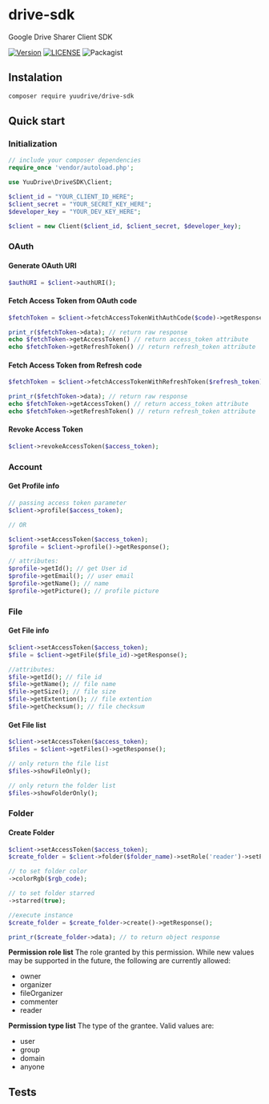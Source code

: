 # drive-sdk
Google Drive Sharer Client SDK

[![Version](https://img.shields.io/packagist/v/yuudrive/drive-sdk?style=flat-square "Packagist Version")](https://packagist.org/packages/yuudrive/drive-sdk "Packagist Version")
[![LICENSE](https://img.shields.io/packagist/l/yuudrive/drive-sdk?style=flat-square "LICENSE")](https://github.com/YuuDrive/drive-sdk/blob/master/LICENSE "LICENSE")
![Packagist](https://img.shields.io/packagist/dt/yuudrive/drive-sdk?style=flat-square)

## Instalation
```bash
composer require yuudrive/drive-sdk
```

## Quick start
### Initialization
```php
// include your composer dependencies
require_once 'vendor/autoload.php';

use YuuDrive\DriveSDK\Client;

$client_id = "YOUR_CLIENT_ID_HERE";
$client_secret = "YOUR_SECRET_KEY_HERE";
$developer_key = "YOUR_DEV_KEY_HERE";

$client = new Client($client_id, $client_secret, $developer_key);
```

### OAuth
#### Generate OAuth URI
```php
$authURI = $client->authURI();
```

#### Fetch Access Token from OAuth code
```php
$fetchToken = $client->fetchAccessTokenWithAuthCode($code)->getResponse();

print_r($fetchToken->data); // return raw response
echo $fetchToken->getAccessToken() // return access_token attribute
echo $fetchToken->getRefreshToken() // return refresh_token attribute
```

#### Fetch Access Token from Refresh code
```php
$fetchToken = $client->fetchAccessTokenWithRefreshToken($refresh_token)->getResponse();

print_r($fetchToken->data); // return raw response
echo $fetchToken->getAccessToken() // return access_token attribute
echo $fetchToken->getRefreshToken() // return refresh_token attribute
```

#### Revoke Access Token
```php
$client->revokeAccessToken($access_token);
```

### Account
#### Get Profile info
```php
// passing access token parameter
$client->profile($access_token);

// OR

$client->setAccessToken($access_token);
$profile = $client->profile()->getResponse();

// attributes:
$profile->getId(); // get User id
$profile->getEmail(); // user email
$profile->getName(); // name
$profile->getPicture(); // profile picture
```
### File
#### Get File info
```php
$client->setAccessToken($access_token);
$file = $client->getFile($file_id)->getResponse();

//attributes:
$file->getId(); // file id
$file->getName(); // file name
$file->getSize(); // file size
$file->getExtention(); // file extention
$file->getChecksum(); // file checksum
```
#### Get File list
```php
$client->setAccessToken($access_token);
$files = $client->getFiles()->getResponse();

// only return the file list
$files->showFileOnly();

// only return the folder list
$files->showFolderOnly();

```

### Folder
#### Create Folder
```php
$client->setAccessToken($access_token);
$create_folder = $client->folder($folder_name)->setRole('reader')->setPermissionType('anyone');

// to set folder color
->colorRgb($rgb_code);

// to set folder starred
->starred(true);

//execute instance
$create_folder = $create_folder->create()->getResponse();

print_r($create_folder->data); // to return object response
```
**Permission role list**
The role granted by this permission. While new values may be supported in the future, the following are currently allowed: 
- owner
- organizer 
- fileOrganizer 
- commenter 
- reader

**Permission type list**
The type of the grantee. Valid values are: 
- user 
- group 
- domain 
- anyone 


## Tests